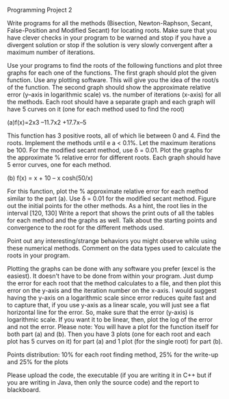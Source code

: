 Programming Project 2

Write programs for all the methods (Bisection, Newton-Raphson, Secant, False-Position and Modified Secant) for locating roots. Make sure that you have clever checks in your program to be warned and stop if you have a divergent solution or stop if the solution is very slowly convergent after a maximum number of iterations.

Use your programs to find the roots of the following functions and plot three graphs for each one of the functions. The first graph should plot the given function. Use any plotting software. This will give you the idea of the root/s of the function. The second graph should show the approximate relative error (y–axis in logarithmic scale) vs. the number of iterations (x-axis) for all the methods. Each root should have a separate graph and each graph will have 5 curves on it (one for each method used to find the root)

(a)f(x)=2x3 –11.7x2 +17.7x–5

This function has 3 positive roots, all of which lie between 0 and 4. Find the roots. Implement the methods until e a < 0.1%. Let the maximum iterations be 100. For the modified secant method, use δ = 0.01. Plot the graphs for the approximate % relative error for different roots. Each graph should have 5 error curves, one for each method.

(b) f(x) = x + 10 – x cosh(50/x)

For this function, plot the % approximate relative error for each method similar to the part (a). Use δ = 0.01 for the modified secant method. Figure out the initial points for the other methods. As a hint, the root lies in the interval [120, 130]
Write a report that shows the print outs of all the tables for each method and the graphs as well. Talk about the starting points and convergence to the root for the different methods used.

Point out any interesting/strange behaviors you might observe while using these numerical methods. Comment on the data types used to calculate the roots in your program.

Plotting the graphs can be done with any software you prefer (excel is the easiest). It doesn't have to be done from within your program. Just dump the error for each root that the method calculates to a file, and then plot this error on the y-axis and the iteration number on the x-axis. I would suggest having the y-axis on a logarithmic scale since error reduces quite fast and to capture that, if you use y-axis as a linear scale, you will just see a flat horizontal line for the error. So, make sure that the error (y-axis) is logarithmic scale. If you want it to be linear, then, plot the log of the error and not the error.
Please note: You will have a plot for the function itself for both part (a) and (b). Then you have 3 plots (one for each root and each plot has 5 curves on it) for part (a) and 1 plot (for the single root) for part (b).

Points distribution: 10% for each root finding method, 25% for the write-up and 25% for the plots

Please upload the code, the executable (if you are writing it in C++ but if you are writing in Java, then only the source code) and the report to blackboard.
